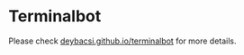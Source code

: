 ﻿# Terminalbot

Please check [deybacsi.github.io/terminalbot](https://deybacsi.github.io/terminalbot/) for more details.